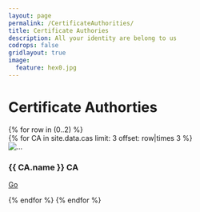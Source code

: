 ```yaml
---
layout: page
permalink: /CertificateAuthorities/
title: Certificate Authories
description: All your identity are belong to us
codrops: false
gridlayout: true
image:
  feature: hex0.jpg
---
```


<h1 class="text-center post-title">Certificate Authorties</h1>
{% for row in (0..2) %}
<div class="row">
{% for CA in site.data.cas limit: 3 offset: row|times 3 %}
    <div class="col-sm-6 col-md-4">
    <div class="thumbnail">
      <img src="{{ site_url }}/images/Flag_of_{{ CA.name }}.svg" alt="...">
      <div class="caption">
        <h3>{{ CA.name }} CA</h3>
        <p><a href="{{ CA.url }}" class="btn btn-primary text-center" role="button">Go</a></p>
      </div> <!-- caption -->
    </div> <!-- thumbnail -->
  </div> <!-- col -->
  </row>
{% endfor %}
{% endfor %}
